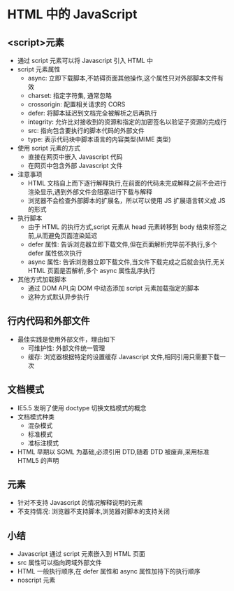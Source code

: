 # HTML 中的 JavaScript

## \<script>元素

- 通过 script 元素可以将 Javascript 引入 HTML 中
- script 元素属性
  - async: 立即下载脚本,不妨碍页面其他操作,这个属性只对外部脚本文件有效
  - charset: 指定字符集, 通常忽略
  - crossorigin: 配置相关请求的 CORS
  - defer: 将脚本延迟到文档完全被解析之后再执行
  - integrity: 允许比对接收到的资源和指定的加密签名以验证子资源的完成行
  - src: 指向包含要执行的脚本代码的外部文件
  - type: 表示代码块中脚本语言的内容类型(MIME 类型)
- 使用 script 元素的方式
  - 直接在网页中嵌入 Javascript 代码
  - 在网页中包含外部 Javascript 文件
- 注意事项
  - HTML 文档自上而下逐行解释执行,在前面的代码未完成解释之前不会进行渲染显示,遇到外部文件会阻塞进行下载与解释
  - 浏览器不会检查外部脚本的扩展名，所以可以使用 JS 扩展语言转义成 JS 的形式
- 执行脚本
  - 由于 HTML 的执行方式,script 元素从 head 元素转移到 body 结束标签之前,从而避免页面渲染延迟
  - defer 属性: 告诉浏览器立即下载文件,但在页面解析完毕前不执行,多个 defer 属性依次执行
  - async 属性: 告诉浏览器立即下载文件,当文件下载完成之后就会执行,无关 HTML 页面是否解析,多个 async 属性乱序执行
- 其他方式加载脚本
  - 通过 DOM API,向 DOM 中动态添加 script 元素加载指定的脚本
  - 这种方式默认异步执行

## 行内代码和外部文件

- 最佳实践是使用外部文件，理由如下
  - 可维护性: 外部文件统一管理
  - 缓存: 浏览器根据特定的设置缓存 Javascript 文件,相同引用只需要下载一次

## 文档模式

- IE5.5 发明了使用 doctype 切换文档模式的概念
- 文档模式种类
  - 混杂模式
  - 标准模式
  - 准标注模式
- HTML 早期以 SGML 为基础,必须引用 DTD,随着 DTD 被废弃,采用标准 HTML5 的声明

## <noscript>元素

- 针对不支持 Javascript 的情况解释说明的元素
- 不支持情况: 浏览器不支持脚本,浏览器对脚本的支持关闭

## 小结

- Javascript 通过 script 元素嵌入到 HTML 页面
- src 属性可以指向跨域外部文件
- HTML 一般执行顺序,在 defer 属性和 async 属性加持下的执行顺序
- noscript 元素
